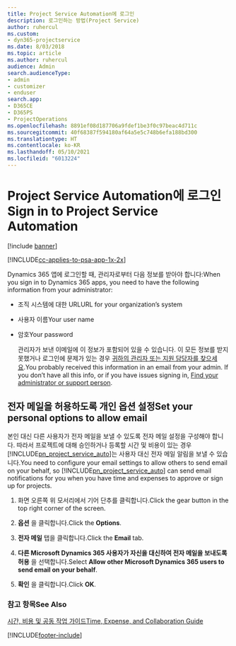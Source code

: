 ```yaml
---
title: Project Service Automation에 로그인
description: 로그인하는 방법(Project Service)
author: ruhercul
ms.custom:
- dyn365-projectservice
ms.date: 8/03/2018
ms.topic: article
ms.author: ruhercul
audience: Admin
search.audienceType:
- admin
- customizer
- enduser
search.app:
- D365CE
- D365PS
- ProjectOperations
ms.openlocfilehash: 8891ef08d187706a9fdef1be3f0c97beac4d711c
ms.sourcegitcommit: 40f68387f594180af64a5e5c748b6efa188bd300
ms.translationtype: HT
ms.contentlocale: ko-KR
ms.lasthandoff: 05/10/2021
ms.locfileid: "6013224"
---
```

# <a name="sign-in-to-project-service-automation"></a><span data-ttu-id="a4d09-103">Project Service Automation에 로그인</span><span class="sxs-lookup"><span data-stu-id="a4d09-103">Sign in to Project Service Automation</span></span>

[!include [banner](../includes/psa-now-project-operations.md)]

[!INCLUDE[cc-applies-to-psa-app-1x-2x](../includes/cc-applies-to-psa-app-1x-2x.md)]

<span data-ttu-id="a4d09-104">Dynamics 365 앱에 로그인할 때, 관리자로부터 다음 정보를 받아야 합니다:</span><span class="sxs-lookup"><span data-stu-id="a4d09-104">When you sign in to Dynamics 365 apps, you need to have the following information from your administrator:</span></span>  
  
- <span data-ttu-id="a4d09-105">조직 시스템에 대한 URL</span><span class="sxs-lookup"><span data-stu-id="a4d09-105">URL for your organization’s system</span></span>  
  
- <span data-ttu-id="a4d09-106">사용자 이름</span><span class="sxs-lookup"><span data-stu-id="a4d09-106">Your user name</span></span>  
  
- <span data-ttu-id="a4d09-107">암호</span><span class="sxs-lookup"><span data-stu-id="a4d09-107">Your password</span></span>  
  
  <span data-ttu-id="a4d09-108">관리자가 보낸 이메일에 이 정보가 포함되어 있을 수 있습니다. 이 모든 정보를 받지 못했거나 로그인에 문제가 있는 경우 [귀하의 관리자 또는 지원 담당자를 찾으세요](/dynamics365/customerengagement/on-premises/basics/find-administrator-support).</span><span class="sxs-lookup"><span data-stu-id="a4d09-108">You probably received this information in an email from your admin. If you don’t have all this info, or if you have issues signing in, [Find your administrator or support person](/dynamics365/customerengagement/on-premises/basics/find-administrator-support).</span></span>  
  
## <a name="set-your-personal-options-to-allow-email"></a><span data-ttu-id="a4d09-109">전자 메일을 허용하도록 개인 옵션 설정</span><span class="sxs-lookup"><span data-stu-id="a4d09-109">Set your personal options to allow email</span></span>  
 <span data-ttu-id="a4d09-110">본인 대신 다른 사용자가 전자 메일을 보낼 수 있도록 전자 메일 설정을 구성해야 합니다. 따라서 프로젝트에 대해 승인하거나 등록할 시간 및 비용이 있는 경우 [!INCLUDE[pn_project_service_auto](../includes/pn-project-service-auto.md)]는 사용자 대신 전자 메일 알림을 보낼 수 있습니다.</span><span class="sxs-lookup"><span data-stu-id="a4d09-110">You need to configure your email settings to allow others to send email on your behalf, so [!INCLUDE[pn_project_service_auto](../includes/pn-project-service-auto.md)] can send email notifications for you when you have time and expenses to approve or sign up for projects.</span></span>  
  
1.  <span data-ttu-id="a4d09-111">화면 오른쪽 위 모서리에서 기어 단추를 클릭합니다.</span><span class="sxs-lookup"><span data-stu-id="a4d09-111">Click the gear button in the top right corner of the screen.</span></span>  
  
2.  <span data-ttu-id="a4d09-112">**옵션** 을 클릭합니다.</span><span class="sxs-lookup"><span data-stu-id="a4d09-112">Click the **Options**.</span></span>  
  
3.  <span data-ttu-id="a4d09-113">**전자 메일** 탭을 클릭합니다.</span><span class="sxs-lookup"><span data-stu-id="a4d09-113">Click the **Email** tab.</span></span>  
  
4.  <span data-ttu-id="a4d09-114">**다른 Microsoft Dynamics 365 사용자가 자신을 대신하여 전자 메일을 보내도록 허용** 을 선택합니다.</span><span class="sxs-lookup"><span data-stu-id="a4d09-114">Select **Allow other Microsoft Dynamics 365 users to send email on your behalf**.</span></span>  
  
5.  <span data-ttu-id="a4d09-115">**확인** 을 클릭합니다.</span><span class="sxs-lookup"><span data-stu-id="a4d09-115">Click **OK**.</span></span>  
  
### <a name="see-also"></a><span data-ttu-id="a4d09-116">참고 항목</span><span class="sxs-lookup"><span data-stu-id="a4d09-116">See Also</span></span>  
 [<span data-ttu-id="a4d09-117">시간, 비용 및 공동 작업 가이드</span><span class="sxs-lookup"><span data-stu-id="a4d09-117">Time, Expense, and Collaboration Guide</span></span>](../psa/time-expense-collaboration-guide.md)


[!INCLUDE[footer-include](../includes/footer-banner.md)]